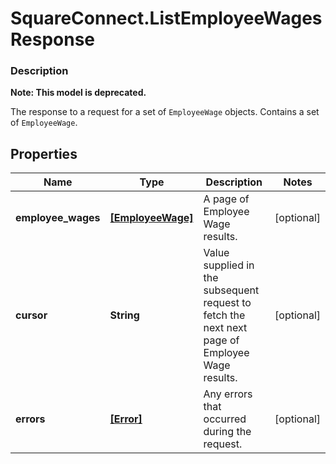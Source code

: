 # SquareConnect.ListEmployeeWagesResponse

### Description
**Note: This model is deprecated.**

The response to a request for a set of `EmployeeWage` objects. Contains  a set of `EmployeeWage`.

## Properties
Name | Type | Description | Notes
------------ | ------------- | ------------- | -------------
**employee_wages** | [**[EmployeeWage]**](EmployeeWage.md) | A page of Employee Wage results. | [optional] 
**cursor** | **String** | Value supplied in the subsequent request to fetch the next next page of Employee Wage results. | [optional] 
**errors** | [**[Error]**](Error.md) | Any errors that occurred during the request. | [optional] 


